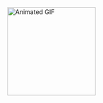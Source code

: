 <div>
    <img src="https://media.giphy.com/media/v1.Y2lkPTc5MGI3NjExZXczejc4ajRxZmRrc2ZvbW5mYzVueWppOWtkczhzcHdrN2g1cGVhNSZlcD12MV9pbnRlcm5hbF9naWZfYnlfaWQmY3Q9Zw/Ws6T5PN7wHv3cY8xy8/giphy.gif" alt="Animated GIF" height="200" />
</div>
